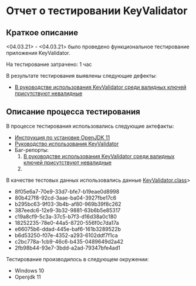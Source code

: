 # Отчет о тестировании KeyValidator

## Краткое описание

<04.03.21> - <04.03.21> было проведено функциональное тестирование приложения KeyValidator.

На тестирование затрачено: 1 час

В результате тестирования выявлены следующие дефекты:
* [В руководстве использования KeyValidator среди валидных ключей присутствуют невалидные](https://github.com/Amoralez84/Java1.1/issues/1)


## Описание процесса тестирования
В процессе тестирования использовались следующие актефакты:
+ [Инструкция по установке OpenJDK 11](https://github.com/netology-code/javaqa-homeworks/blob/master/intro/openjdk11-manual.md)
+ [Руководство использования KeyValidator](https://github.com/netology-code/javaqa-homeworks/blob/master/intro/user-manual.md)
+ Баг-репорты:
  1. [В руководстве использования KeyValidator среди валидных ключей присутствуют невалидные](https://github.com/Amoralez84/Java1.1/issues/1)
  1. []()

В качестве тестовых данных использовались данные [KeyValidator.class](https://github.com/netology-code/javaqa-homeworks/blob/master/intro/artifacts/KeyValidator.class)>
* 8f05e6a7-70e9-33d7-bfe7-b19eae0d8998
* 80b427f8-92cd-3aae-ba04-3927fbe17c6
* b295bc63-9f03-3b4b-af80-969b39f8c262
* 387eedc6-12e9-3b32-9881-63b6b5e85317
* c19a8cf9-5c3a-37c5-b7f3-d16d38a0c180 
* 18252235-78e0-44a5-8720-556f0c7da17a
* e66075b6-ddad-445e-baf6-161b3289522b
* b6d53250-f07e-4352-a293-6102ddf7f1ca
* c2bc778a-1cb9-46c6-b435-0489649d2a42
* 2fb98b44-93e7-3bdd-a2ad-79347bfe4ad1

Тестирование производилось в следующем окружении:
* Windows 10
* Openjdk 11
